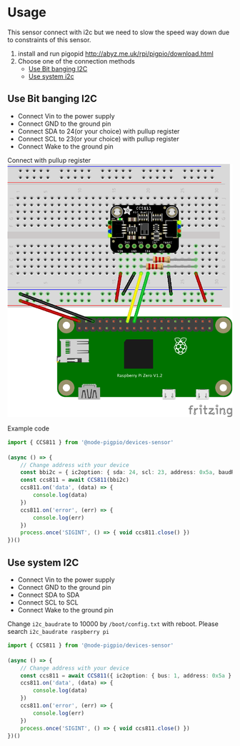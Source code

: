 
# Usage
This sensor connect with i2c but we need to slow the speed way down due to constraints of this sensor.

1. install and run pigopid http://abyz.me.uk/rpi/pigpio/download.html
2. Choose one of the connection methods
    * [Use Bit banging I2C](#Use-Bit-banging-I2C)
    * [Use system i2c](#Use-system-i2c)


## Use Bit banging I2C

* Connect Vin to the power supply 
* Connect GND to the ground pin
* Connect SDA to 24(or your choice) with pullup register
* Connect SCL to 23(or your choice) with pullup register
* Connect Wake to the ground pin

Connect  with pullup register
![Wiring for CCS811](image/wireccs811.png)

Example code
```ts
import { CCS811 } from '@node-pigpio/devices-sensor'

(async () => {
    // Change address with your device
    const bbi2c = { ic2option: { sda: 24, scl: 23, address: 0x5a, baudRate: 115200 } }
    const ccs811 = await CCS811(bbi2c)
    ccs811.on('data', (data) => {
        console.log(data)
    })
    ccs811.on('error', (err) => {
        console.log(err)
    })
    process.once('SIGINT', () => { void ccs811.close() })
})()
```

## Use system I2C

* Connect Vin to the power supply 
* Connect GND to the ground pin
* Connect SDA  to SDA 
* Connect SCL to SCL
* Connect Wake to the ground pin

Change `i2c_baudrate` to 10000 by `/boot/config.txt` with reboot. Please search `i2c_baudrate raspberry pi`


```ts
import { CCS811 } from '@node-pigpio/devices-sensor'

(async () => {
    // Change address with your device
    const ccs811 = await CCS811({ ic2option: { bus: 1, address: 0x5a } })
    ccs811.on('data', (data) => {
        console.log(data)
    })
    ccs811.on('error', (err) => {
        console.log(err)
    })
    process.once('SIGINT', () => { void ccs811.close() })
})()
```